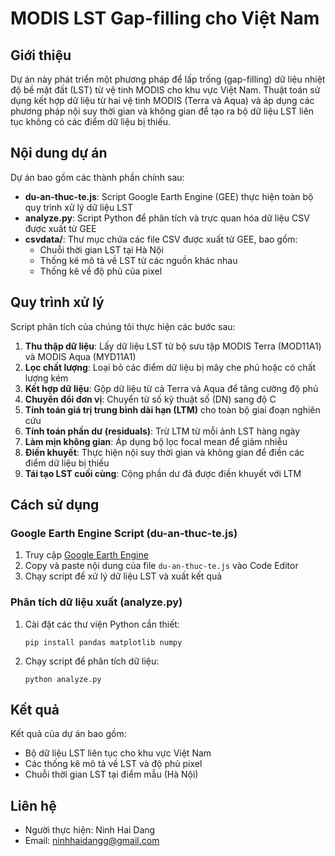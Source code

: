 # MODIS LST Gap-filling cho Việt Nam

## Giới thiệu

Dự án này phát triển một phương pháp để lấp trống (gap-filling) dữ liệu nhiệt độ bề mặt đất (LST) từ vệ tinh MODIS cho khu vực Việt Nam. Thuật toán sử dụng kết hợp dữ liệu từ hai vệ tinh MODIS (Terra và Aqua) và áp dụng các phương pháp nội suy thời gian và không gian để tạo ra bộ dữ liệu LST liên tục không có các điểm dữ liệu bị thiếu.

## Nội dung dự án

Dự án bao gồm các thành phần chính sau:

- **du-an-thuc-te.js**: Script Google Earth Engine (GEE) thực hiện toàn bộ quy trình xử lý dữ liệu LST
- **analyze.py**: Script Python để phân tích và trực quan hóa dữ liệu CSV được xuất từ GEE
- **csvdata/**: Thư mục chứa các file CSV được xuất từ GEE, bao gồm:
  - Chuỗi thời gian LST tại Hà Nội
  - Thống kê mô tả về LST từ các nguồn khác nhau
  - Thống kê về độ phủ của pixel

## Quy trình xử lý

Script phân tích của chúng tôi thực hiện các bước sau:

1. **Thu thập dữ liệu**: Lấy dữ liệu LST từ bộ sưu tập MODIS Terra (MOD11A1) và MODIS Aqua (MYD11A1)
2. **Lọc chất lượng**: Loại bỏ các điểm dữ liệu bị mây che phủ hoặc có chất lượng kém
3. **Kết hợp dữ liệu**: Gộp dữ liệu từ cả Terra và Aqua để tăng cường độ phủ
4. **Chuyển đổi đơn vị**: Chuyển từ số kỹ thuật số (DN) sang độ C
5. **Tính toán giá trị trung bình dài hạn (LTM)** cho toàn bộ giai đoạn nghiên cứu
6. **Tính toán phần dư (residuals)**: Trừ LTM từ mỗi ảnh LST hàng ngày
7. **Làm mịn không gian**: Áp dụng bộ lọc focal mean để giảm nhiễu
8. **Điền khuyết**: Thực hiện nội suy thời gian và không gian để điền các điểm dữ liệu bị thiếu
9. **Tái tạo LST cuối cùng**: Cộng phần dư đã được điền khuyết với LTM

## Cách sử dụng

### Google Earth Engine Script (du-an-thuc-te.js)

1. Truy cập [Google Earth Engine](https://code.earthengine.google.com/)
2. Copy và paste nội dung của file `du-an-thuc-te.js` vào Code Editor
3. Chạy script để xử lý dữ liệu LST và xuất kết quả

### Phân tích dữ liệu xuất (analyze.py)

1. Cài đặt các thư viện Python cần thiết:
   ```
   pip install pandas matplotlib numpy
   ```
2. Chạy script để phân tích dữ liệu:
   ```
   python analyze.py
   ```

## Kết quả

Kết quả của dự án bao gồm:

- Bộ dữ liệu LST liên tục cho khu vực Việt Nam
- Các thống kê mô tả về LST và độ phủ pixel
- Chuỗi thời gian LST tại điểm mẫu (Hà Nội)

## Liên hệ

- Người thực hiện: Ninh Hai Dang
- Email: ninhhaidangg@gmail.com
